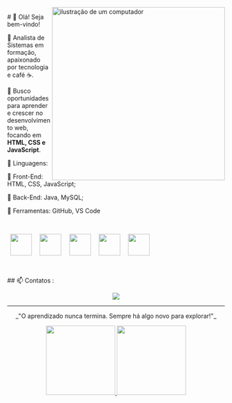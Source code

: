 <img src="https://raw.githubusercontent.com/MicaelliMedeiros/micaellimedeiros/master/image/computer-illustration.png" alt="ilustração de um computador" min-width="400px" max-width="400px" width="400px" align="right">

<p align="left"> 
# 👋 Olá! Seja bem-vindo!

🚀 Analista de Sistemas em formação, apaixonado por tecnologia e café ☕.  

🎯 Busco oportunidades para aprender e crescer no desenvolvimento web, focando em **HTML, CSS e JavaScript**.  
</p>

<p align="left">
  🦄 Linguagens:
  <p align="left">
  🔹 Front-End: HTML, CSS, JavaScript;
  </p>
  <p align="left">
  🔹 Back-End: Java, MySQL;
  </p>
</p>


<p align="left">
  💼 Ferramentas: GitHub, VS Code 
</p>

<div style="display: inline_block" align="center"><br>
  
  
<p align="left">
<code> <img height="50" src="https://cdn.jsdelivr.net/gh/devicons/devicon/icons/html5/html5-plain.svg"> </code>
<code> <img height="50" src="https://cdn.jsdelivr.net/gh/devicons/devicon/icons/css3/css3-plain.svg"> </code>
<code> <img height="50" src="https://cdn.jsdelivr.net/gh/devicons/devicon/icons/javascript/javascript-plain.svg"> </code>
<code> <img height="50" src="https://raw.githubusercontent.com/jmnote/z-icons/master/svg/java.svg"> </code>
<code> <img height="50" src="https://cdn.jsdelivr.net/gh/devicons/devicon/icons/vscode/vscode-original-wordmark.svg"> </code>



</div><br>
</p>
<p align="left">
## 📫 Contatos :
</p>
<div align="center"> 
  <a href="https://www.linkedin.com/in/jo%C3%A3o-pedro-castro-da-silva/" target="_blank"><img src="https://img.shields.io/badge/-LinkedIn-%230077B5?style=for-the-badge&logo=linkedin&logoColor=white" target="_blank"></a>
</div>


---
<p align="center">
  _"O aprendizado nunca termina. Sempre há algo novo para explorar!"_ 
</p>
 <div align="center">
   <a href="https://github.com/JoaoPedroCastro13t">
   <img height="160em" src="https://github-readme-stats.vercel.app/api?username=joaopedrocastro13&show_icons=true&theme=tokyonight&include_all_commits=true&count_private=true"/>
   <img height="160em" src="https://github-readme-stats.vercel.app/api/top-langs/?username=joaopedrocastro13&layout=compact&langs_count=6&theme=tokyonight"/>
</div>
     
<br>

